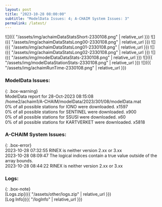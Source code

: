 ```yaml
---
layout: post
title: "2023-10-28 08:00:00"
subtitle: "ModelData Issues: 4; A-CHAIM System Issues: 3"
permalink: /latest/
---
```


![]({{ "/assets/img/achaimDataStatsShort-2330108.png" | relative_url }})
![]({{ "/assets/img/achaimDataStatsLong00-2330108.png" | relative_url }})
![]({{ "/assets/img/achaimDataStatsLong01-2330108.png" | relative_url }})
![]({{ "/assets/img/achaimDataStatsLong02-2330108.png" | relative_url }})
![]({{ "/assets/img/modelDataDataStats-2330108.png" | relative_url }})
![]({{ "/assets/img/modelDataStationStats-2330108.png" | relative_url }})
![]({{ "/assets/img/achaimRunTime-2330108.png" | relative_url }})


### ModelData Issues:  
  
{: .box-warning}  
 ModelData report for 28-Oct-2023 08:15:08   
 /home2/achaim1/A-CHAIM/modelData/2023/301/08/modelData.mat   
 0% of all possible stations for IONO were downloaded. x1597   
 0% of all possible stations for SENTINEL were downloaded. x900   
 0% of all possible stations for SSUSI were downloaded. x60   
 0% of all possible stations for KARTVERKET were downloaded. x5818   
  
### A-CHAIM System Issues:  
  
{: .box-error}  
2023-10-28 07:32:55 RINEX is neither version 2.xx or 3.xx  
2023-10-28 08:09:47 The logical indices contain a true value outside of the array bounds.  
2023-10-28 08:44:22 RINEX is neither version 2.xx or 3.xx  

### Logs:  
  
{: .box-note}  
[Logs.zip]({{ "/assets/other/logs.zip" | relative_url }})  
[Log Info]({{ "/logInfo" | relative_url }})  
